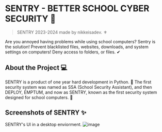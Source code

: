 # SENTRY - BETTER SCHOOL CYBER SECURITY 👾
> SENTRY 2023-2024 made by nikkeisadev. ⚜

Are you annoyed having problems while using school computers? Sentry is the solution! Prevent blacklisted files, websites, downloads, and system settings on computers! Deny access to folders, or files. ✔
## About the Project 💻
SENTRY is a product of one year hard development in Python. 🎉 The first security system was named as SSA (School Security Assistant), and then DEPLOY, EMPTUM, and now as SENTRY, known as the first security system designed for school computers. 🌌
## Screenshots of SENTRY ✨
SENTRY's UI in a desktop enviorment.
![image](https://github.com/nikkeisadev/Sentry/assets/137056695/8efaee84-5cbf-465b-8b51-fc61abd40cdd)
